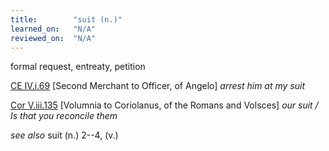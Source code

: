 ```yaml
---
title:        "suit (n.)"
learned_on:   "N/A"
reviewed_on:  "N/A"
---
```


formal request, entreaty, petition

[CE IV.i.69](https://www.shakespeareswords.com/Public/Play.aspx?Act=4&Scene=1&WorkId=1#113652) \[Second Merchant to Officer, of Angelo\] *arrest him at my suit*

[Cor V.iii.135](https://www.shakespeareswords.com/Public/Play.aspx?Act=5&Scene=3&WorkId=3#124983) \[Volumnia to Coriolanus, of the Romans and Volsces\] *our suit / Is that you reconcile them*

*see also* suit (n.) 2--4, (v.)

